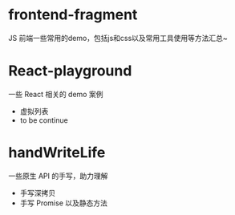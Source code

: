 # frontend-fragment
JS
前端一些常用的demo，包括js和css以及常用工具使用等方法汇总~
# React-playground
一些 React 相关的 demo 案例
+ 虚拟列表
+ to be continue
# handWriteLife
一些原生 API 的手写，助力理解
+ 手写深拷贝
+ 手写 Promise 以及静态方法
